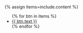 {% assign items=include.content %}

<ul class="usa-button-group">
  {% for btn in items %}
  <li class="usa-button-group__item">
    <a href="{{ btn.link }}" class="usa-button {{ btn.class }}"
      >{{ btn.text }}</a
    >
  </li>
  {% endfor %}
</ul>